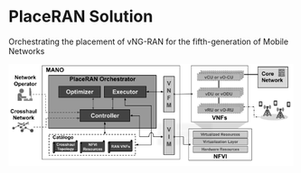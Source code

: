 # PlaceRAN Solution
 Orchestrating the placement of vNG-RAN for the fifth-generation of Mobile Networks
 
 ![PlaceRAN Solution Architecture](docs/PlaceRAN_Architecture.png)
